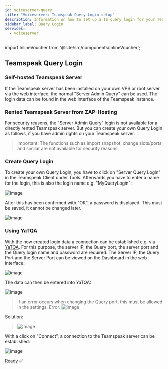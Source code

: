 ```yaml
---
id: voiceserver-query
title: "Voiceserver: Teamspeak Query Login setup"
description: Information on how to set up a TS query login for your Teamspeak server from ZAP-Hosting - ZAP-Hosting.com documentation
sidebar_label: Query Login
services:
  - voiceserver
---
```


import InlineVoucher from '@site/src/components/InlineVoucher';

## Teamspeak Query Login

<InlineVoucher />

### Self-hosted Teamspeak Server

If the Teamspeak server has been installed on your own VPS or root server via the web interface, the normal "Server Admin Query" can be used. 
The login data can be found in the web interface of the Teamspeak instance. 

### Rented Teamspeak Server from ZAP-Hosting

For security reasons, the "Server Admin Query" login is not available for a directly rented Teamspeak server. 
But you can create your own Query Login as follows, if you have admin rights on your Teamspeak server. 

>Important: The functions such as import snapshot, change slots/ports and similar are not available for security reasons.

### Create Query Login
To create your own Query Login, you have to click on "Server Query Login" in the Teamspeak Client under Tools.
Afterwards you have to enter a name for the login, this is also the login name e.g. "MyQueryLogin":

![image](https://screensaver01.zap-hosting.com/index.php/s/gMeQtSTkrtRzbk7/preview)

After this has been confirmed with "OK", a password is displayed. 
This must be saved, it cannot be changed later. 

![image](https://screensaver01.zap-hosting.com/index.php/s/c7W3mzRMJ4EP23E/preview)

### Using YaTQA
With the now created login data a connection can be established e.g. via [YaTQA](https://yat.qa). 
For this purpose, the server IP, the Query port, the server port and the Query login name and password are required. 
The Server IP, the Query Port and the Server Port can be viewed on the Dashboard in the web interface: 

![image](https://screensaver01.zap-hosting.com/index.php/s/RGsk8wfBkoCPzA4/preview)

The data can then be entered into YaTQA: 

![image](https://screensaver01.zap-hosting.com/index.php/s/EiwpzsPCiK5cPRJ/preview)

>If an error occurs when changing the Query port, this must be allowed in the settings. 
Error:
>![image](https://screensaver01.zap-hosting.com/index.php/s/R3sMLJ8QYPYJ7MC/preview)

Solution:
>![image](https://screensaver01.zap-hosting.com/index.php/s/s98diC6eZmaZH5i/preview)

With a click on "Connect", a connection to the Teamspeak server can be established:

![image](https://screensaver01.zap-hosting.com/index.php/s/3sxtEfCLF4A2ZC9/preview)

Ready ✅
